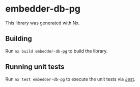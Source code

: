# embedder-db-pg

This library was generated with [Nx](https://nx.dev).

## Building

Run `nx build embedder-db-pg` to build the library.

## Running unit tests

Run `nx test embedder-db-pg` to execute the unit tests via [Jest](https://jestjs.io).
